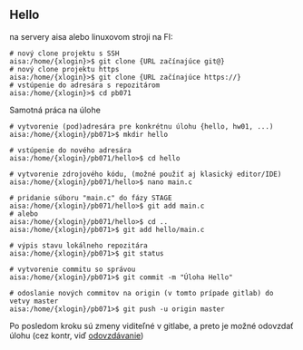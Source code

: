 ## Hello

na servery aisa alebo linuxovom stroji na FI:
```
# nový clone projektu s SSH
aisa:/home/{xlogin}>$ git clone {URL začínajúce git@}
# nový clone projektu https
aisa:/home/{xlogin}>$ git clone {URL začínajúce https://}
# vstúpenie do adresára s repozitárom
aisa:/home/{xlogin}>$ cd pb071
```

Samotná práca na úlohe

```
# vytvorenie (pod)adresára pre konkrétnu úlohu {hello, hw01, ...)
aisa:/home/{xlogin}/pb071>$ mkdir hello

# vstúpenie do nového adresára
aisa:/home/{xlogin}/pb071/hello>$ cd hello

# vytvorenie zdrojového kódu, (možné použiť aj klasický editor/IDE)
aisa:/home/{xlogin}/pb071/hello>$ nano main.c

# pridanie súboru "main.c" do fázy STAGE
aisa:/home/{xlogin}/pb071/hello>$ git add main.c
# alebo
aisa:/home/{xlogin}/pb071/hello>$ cd ..
aisa:/home/{xlogin}/pb071>$ git add hello/main.c

# výpis stavu lokálneho repozitára
aisa:/home/{xlogin}/pb071>$ git status

# vytvorenie commitu so správou
aisa:/home/{xlogin}/pb071>$ git commit -m "Úloha Hello"

# odoslanie nových commitov na origin (v tomto prípade gitlab) do vetvy master
aisa:/home/{xlogin}/pb071>$ git push -u origin master
```

Po posledom kroku sú zmeny viditeľné v gitlabe, a preto je možné odovzdať úlohu (cez kontr, viď [odovzdávanie](../ssh/linux.html))
